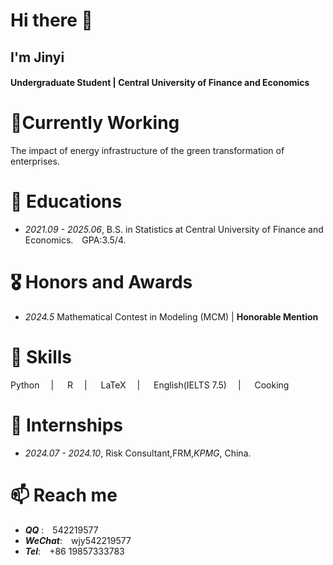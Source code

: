 # Hi there 👋
## I'm Jinyi
#### Undergraduate Student | Central University of Finance and Economics

# 🔭Currently Working
The impact of energy infrastructure of the green transformation of enterprises.

# 📖 Educations
- *2021.09 - 2025.06*, B.S. in Statistics at Central University of Finance and Economics.&emsp;GPA:3.5/4.

# 🎖 Honors and Awards
- *2024.5*  Mathematical Contest in Modeling (MCM) |  **Honorable Mention**

# 🦾 Skills
Python &emsp;| &emsp; R &emsp;| &emsp; LaTeX &emsp;| &emsp; English(IELTS 7.5) &emsp;| &emsp; Cooking

# 🧸 Internships
- *2024.07 - 2024.10*, Risk Consultant,FRM,*KPMG*, China.

# 📫 Reach me
- ***QQ*** :&emsp;542219577
- ***WeChat***:&emsp;wjy542219577
- ***Tel***:&emsp;+86 19857333783

<!--
**Ginyee-W/Ginyee-W** is a ✨ _special_ ✨ repository because its `README.md` (this file) appears on your GitHub profile.

Here are some ideas to get you started:

- 🔭 I’m currently working on ...
- 🌱 I’m currently learning ...
- 👯 I’m looking to collaborate on ...
- 🤔 I’m looking for help with ...
- 💬 Ask me about ...
- 📫 How to reach me: ...
- 😄 Pronouns: ...
- ⚡ Fun fact: ...
-->
